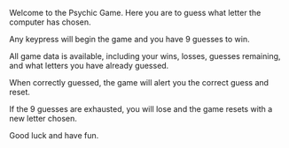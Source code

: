 Welcome to the Psychic Game. Here you are to guess what letter the computer has chosen.

Any keypress will begin the game and you have 9 guesses to win.

All game data is available, including your wins, losses, guesses remaining, and what letters you have already guessed.

When correctly guessed, the game will alert you the correct guess and reset.

If the 9 guesses are exhausted, you will lose and the game resets with a new letter chosen.

Good luck and have fun.